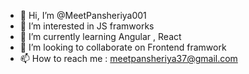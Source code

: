 - 👋 Hi, I’m @MeetPansheriya001
- 👀 I’m interested in JS framworks
- 🌱 I’m currently learning Angular , React
- 💞️ I’m looking to collaborate on Frontend framwork
- 📫 How to reach me : meetpansheriya37@gmail.com
  

<!---
MeetPansheriya001/MeetPansheriya001 is a ✨ special ✨ repository because its `README.md` (this file) appears on your GitHub profile.
You can click the Preview link to take a look at your changes.
--->
